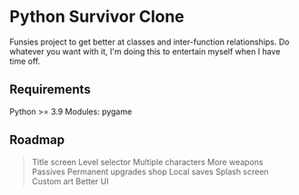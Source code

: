 # Python Survivor Clone

Funsies project to get better at classes and inter-function relationships.  Do whatever you want with it, I'm doing this to entertain myself when I have time off.

## Requirements

Python >= 3.9
Modules: pygame

## Roadmap

> Title screen
> Level selector
> Multiple characters
> More weapons
> Passives
> Permanent upgrades shop
> Local saves
> Splash screen
> Custom art
> Better UI